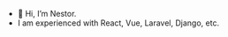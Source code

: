 - 👋 Hi, I’m Nestor.
- I am experienced with React, Vue, Laravel, Django, etc.

<!---
nestorhin/nestorhin is a ✨ special ✨ repository because its `README.md` (this file) appears on your GitHub profile.
You can click the Preview link to take a look at your changes.
--->

